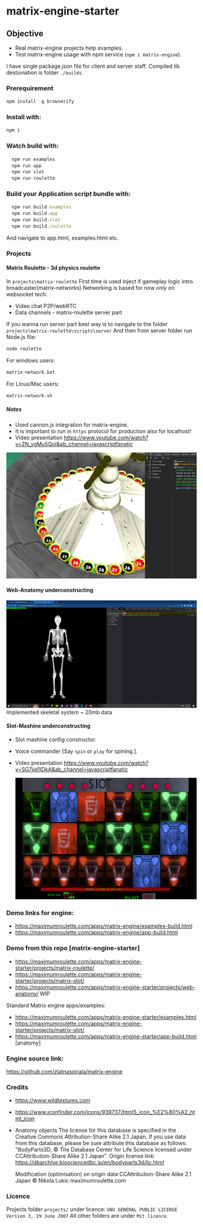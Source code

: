 # matrix-engine-starter
## Objective
 - Real matrix-engine projects help examples.
 - Test matrix-engine usage with npm service (`npm i matrix-engine`).
 
I have single package.json file for client and server staff.
Compiled lib destionation is folder `./builds`.

### Prerequirement

```js
npm install -g browserify
```

### Install with:

```js
npm i
```

### Watch build with:

```js
  npm run examples
  npm run app
  npm run slot
  npm run roulette
```

### Build your Application script bundle with:

```js
  npm run build.examples
  npm run build.app
  npm run build.slot
  npm run build.roulette
```

And navigate to app.html, examples.html etc.

### Projects

#### Matrix Roulette - 3d physics roulette 

 In `projects\matrix-roulette` First time is used inject if gameplay logic intro broadcaster(matrix-networks)
 Networking is based for now only on websocket tech.
 - Video chat P2P/webRTC
 - Data channels - matrix-roulette server part

If you wanna run server part best way is to navigate to the folder `projects\matrix-roulette\scripts\server`
And then from server folder run Node.js file:

```bash
node roulette
```

For windows users:
```bash
matrix-network.bat
```

For Linux/Mac users:
```bash
matrix-network.sh
```

##### Notes
 - Used cannon.js integration for matrix-engine.
 - It is important to run in `https` protocol for production also for localhost!
 - Video presentation
  https://www.youtube.com/watch?v=2N_vgMu5QoI&ab_channel=javascriptfanatic

![matrix-slot](https://github.com/zlatnaspirala/matrix-engine-starter/blob/main/non-project/matrix-roulette.png)

#### Web-Anatomy underconstructing

![matrix-anatomy](https://github.com/zlatnaspirala/matrix-engine-starter/blob/main/non-project/matrix-anatomy.png)
Implemented skeletal system ~ 20mb data

#### Slot-Mashine underconstructing

- Slot mashine config constructor.
- Voice commander [Say `spin` or `play` for spining.].

- Video presentation
  https://www.youtube.com/watch?v=SG7jid1IDkA&ab_channel=javascriptfanatic

  ![matrix-slot](https://github.com/zlatnaspirala/matrix-engine-starter/blob/main/non-project/slot.png)

### Demo links for engine:

- https://maximumroulette.com/apps/matrix-engine/examples-build.html
- https://maximumroulette.com/apps/matrix-engine/app-build.html

### Demo from this repo [matrix-engine-starter]

- https://maximumroulette.com/apps/matrix-engine-starter/projects/matrix-roulette/
- https://maximumroulette.com/apps/matrix-engine-starter/projects/matrix-slot/
- https://maximumroulette.com/apps/matrix-engine-starter/projects/web-anatomy/ WIP

Standard Matrix engine apps/examples:
- https://maximumroulette.com/apps/matrix-engine-starter/examples.html
- https://maximumroulette.com/apps/matrix-engine-starter/projects/matrix-slot/
- https://maximumroulette.com/apps/matrix-engine-starter/app-build.html [anatomy]

### Engine source link:

https://github.com/zlatnaspirala/matrix-engine

### Credits

- https://www.wildtextures.com
- https://www.iconfinder.com/icons/939737/html5_icon_%E2%80%A2_html_icon

- Anatomy objects
  The license for this database is specified in the Creative Commons Attribution-Share Alike 2.1 Japan. If you use data from this database, please be sure attribute this database as follows:
  "BodyParts3D, © The Database Center for Life
  Science licensed under CCAttribution-Share Alike 2.1 Japan".
  Origin license link: https://dbarchive.biosciencedbc.jp/en/bodyparts3d/lic.html

  Modification (optimisation) on origin data
  CCAttribution-Share Alike 2.1 Japan ©
  Nikola Lukic maximumroulette.com

### Licence

 Projects folder `projects/` under licence:
`GNU GENERAL PUBLIC LICENSE Version 3, 29 June 2007`
All other folders are under `Mit licence`.
